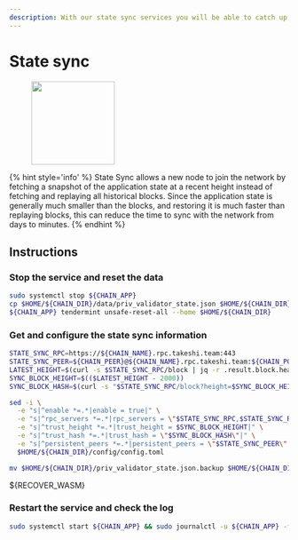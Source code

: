 ```yaml
---
description: With our state sync services you will be able to catch up latest chain block in matter of minutes
---
```


# State sync

<figure><img src="https://github.com/takeshi-val/Logo/raw/main/${PROJECT_NAME}.png" width="150" alt=""><figcaption></figcaption></figure>

{% hint style='info' %}
State Sync allows a new node to join the network by fetching a snapshot of the application state 
at a recent height instead of fetching and replaying all historical blocks. Since the 
application state is generally much smaller than the blocks, and restoring it is much 
faster than replaying blocks, this can reduce the time to sync with the network from days to minutes.
{% endhint %}

## Instructions

### Stop the service and reset the data

```bash
sudo systemctl stop ${CHAIN_APP}
cp $HOME/${CHAIN_DIR}/data/priv_validator_state.json $HOME/${CHAIN_DIR}/priv_validator_state.json.backup
${CHAIN_APP} tendermint unsafe-reset-all --home $HOME/${CHAIN_DIR}
```

### Get and configure the state sync information

```bash
STATE_SYNC_RPC=https://${CHAIN_NAME}.rpc.takeshi.team:443
STATE_SYNC_PEER=${CHAIN_PEER}@${CHAIN_NAME}.rpc.takeshi.team:${CHAIN_PORT}656
LATEST_HEIGHT=$(curl -s $STATE_SYNC_RPC/block | jq -r .result.block.header.height)
SYNC_BLOCK_HEIGHT=$(($LATEST_HEIGHT - 2000))
SYNC_BLOCK_HASH=$(curl -s "$STATE_SYNC_RPC/block?height=$SYNC_BLOCK_HEIGHT" | jq -r .result.block_id.hash)

sed -i \
  -e "s|^enable *=.*|enable = true|" \
  -e "s|^rpc_servers *=.*|rpc_servers = \"$STATE_SYNC_RPC,$STATE_SYNC_RPC\"|" \
  -e "s|^trust_height *=.*|trust_height = $SYNC_BLOCK_HEIGHT|" \
  -e "s|^trust_hash *=.*|trust_hash = \"$SYNC_BLOCK_HASH\"|" \
  -e "s|^persistent_peers *=.*|persistent_peers = \"$STATE_SYNC_PEER\"|" \
  $HOME/${CHAIN_DIR}/config/config.toml

mv $HOME/${CHAIN_DIR}/priv_validator_state.json.backup $HOME/${CHAIN_DIR}/data/priv_validator_state.json
```

${RECOVER_WASM}

### Restart the service and check the log

```bash
sudo systemctl start ${CHAIN_APP} && sudo journalctl -u ${CHAIN_APP} -f --no-hostname -o cat
```

